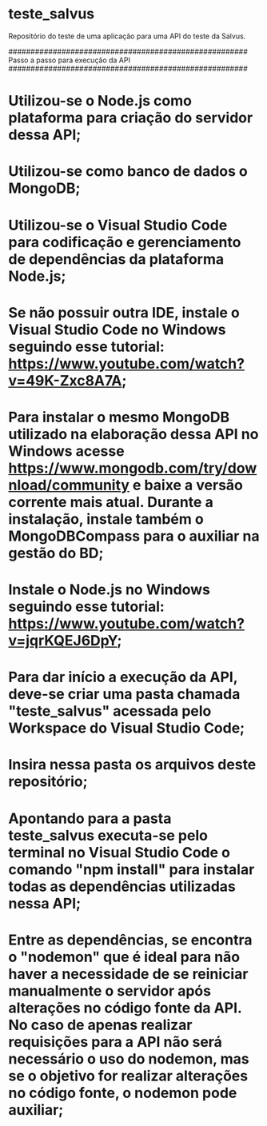 # teste_salvus
Repositório do teste de uma aplicação para uma API do teste da Salvus.

###################################################### Passo a passo para execução da API ######################################################

# Utilizou-se o Node.js como plataforma para criação do servidor dessa API;

# Utilizou-se como banco de dados o MongoDB;

# Utilizou-se o Visual Studio Code para codificação e gerenciamento de dependências da plataforma Node.js;

# Se não possuir outra IDE, instale o Visual Studio Code no Windows seguindo esse tutorial: https://www.youtube.com/watch?v=49K-Zxc8A7A;

# Para instalar o mesmo MongoDB utilizado na elaboração dessa API no Windows acesse https://www.mongodb.com/try/download/community e baixe a versão corrente mais atual. Durante a instalação, instale também o MongoDBCompass para o auxiliar na gestão do BD;

# Instale o Node.js no Windows seguindo esse tutorial: https://www.youtube.com/watch?v=jqrKQEJ6DpY;

# Para dar início a execução da API, deve-se criar uma pasta chamada "teste_salvus" acessada pelo Workspace do Visual Studio Code;

# Insira nessa pasta os arquivos deste repositório;

# Apontando para a pasta teste_salvus executa-se pelo terminal no Visual Studio Code o comando "npm install" para instalar todas as dependências utilizadas nessa API;

# Entre as dependências, se encontra o "nodemon" que é ideal para não haver a necessidade de se reiniciar manualmente o servidor após alterações no código fonte da API. No caso de apenas realizar requisições para a API não será necessário o uso do nodemon, mas se o objetivo for realizar alterações no código fonte, o nodemon pode auxiliar;
